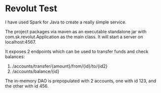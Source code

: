 # Revolut Test #

I have used Spark for Java to create a really simple service.  

The project packages via maven as an executable standalone jar with com.sk.revolut.Application as the main class.  It will start a server on localhost:4567. 

It exposes 2 endpoints which can be used to transfer funds and check balances:

1. /accounts/transfer/{amount}/from/{id}/to/{id2}
2. /accounts/balance/{id}

The in-memory DAO is prepopulated with 2 accounts, one with id 123, and the other with id 456.